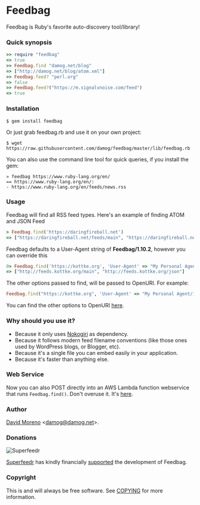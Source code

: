 Feedbag
=======

Feedbag is Ruby's favorite auto-discovery tool/library!

### Quick synopsis

```ruby
>> require "feedbag"
=> true
>> Feedbag.find "damog.net/blog"
=> ["http://damog.net/blog/atom.xml"]
>> Feedbag.feed? "perl.org"
=> false
>> Feedbag.feed?("https://m.signalvnoise.com/feed")
=> true
```

### Installation

    $ gem install feedbag

Or just grab feedbag.rb and use it on your own project:

    $ wget https://raw.githubusercontent.com/damog/feedbag/master/lib/feedbag.rb

You can also use the command line tool for quick queries, if you install the gem:

    » feedbag https://www.ruby-lang.org/en/
    == https://www.ruby-lang.org/en/:
    - https://www.ruby-lang.org/en/feeds/news.rss
    

### Usage
Feedbag will find all RSS feed types.  Here's an example of finding ATOM and JSON Feed

```ruby
> Feedbag.find('https://daringfireball.net')
=> ["https://daringfireball.net/feeds/main", "https://daringfireball.net/feeds/json", "https://daringfireball.net/linked/2021/02/17/bookfeed"]
```

Feedbag defaults to a User-Agent string of **Feedbag/1.10.2**, however you can override this

```ruby
0> Feedbag.find('https://kottke.org', 'User-Agent' => "My Personal Agent/1.0.1")
=> ["http://feeds.kottke.org/main", "http://feeds.kottke.org/json"]
````

The other options passed to find, will be passed to OpenURI. For example:

```ruby
Feedbag.find("https://kottke.org", 'User-Agent' => "My Personal Agent/1.0.1", open_timeout: 1000)
```

You can find the other options to OpenURI [here](https://rubyapi.org/o/openuri/openread#method-i-open).


### Why should you use it?

- Because it only uses [Nokogiri](http://nokogiri.org/) as dependency.
- Because it follows modern feed filename conventions (like those ones used by WordPress blogs, or Blogger, etc).
- Because it's a single file you can embed easily in your application.
- Because it's faster than anything else.

### Web Service

Now you can also POST directly into an AWS Lambda function webservice that runs `Feedbag.find()`. Don't overuse it. It's [here](https://github.com/damog/aws-lambda-feedbag).

### Author

[David Moreno](http://damog.net/) <[damog@damog.net](mailto:damog@damog.net)>.

### Donations

![Superfeedr](https://raw.githubusercontent.com/damog/feedbag/master/img/superfeedr_150.png)

[Superfeedr](http://superfeedr.com) has kindly financially [supported](https://github.com/damog/feedbag/issues/9) the development of Feedbag.

### Copyright

This is and will always be free software. See [COPYING](https://raw.githubusercontent.com/damog/feedbag/master/COPYING) for more information.
